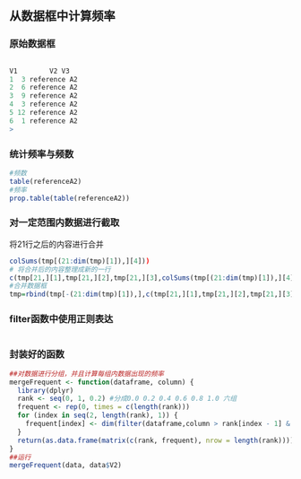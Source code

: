 ## 从数据框中计算频率

### 原始数据框


```R

V1        V2 V3
1  3 reference A2
2  6 reference A2
3  9 reference A2
4  3 reference A2
5 12 reference A2
6  1 reference A2
> 
```

### 统计频率与频数

```R
#频数
table(referenceA2)
#频率
prop.table(table(referenceA2))
```

### 对一定范围内数据进行截取

将21行之后的内容进行合并

```R
colSums(tmp[(21:dim(tmp)[1]),][4]))
# 将合并后的内容整理成新的一行
c(tmp[21,][1],tmp[21,][2],tmp[21,][3],colSums(tmp[(21:dim(tmp)[1]),][4]))
#合并数据框
tmp=rbind(tmp[-(21:dim(tmp)[1]),],c(tmp[21,][1],tmp[21,][2],tmp[21,][3],colSums(tmp[(21:dim(tmp)[1]),][4])))
```

### filter函数中使用正则表达

```R


```





### 封装好的函数

```R
##对数据进行分组，并且计算每组内数据出现的频率
mergeFrequent <- function(dataframe, column) {
  library(dplyr)
  rank <- seq(0, 1, 0.2) #分成0.0 0.2 0.4 0.6 0.8 1.0 六组
  frequent <- rep(0, times = c(length(rank)))
  for (index in seq(2, length(rank), 1)) {
    frequent[index] <- dim(filter(dataframe,column > rank[index - 1] & column <= rank[index]))[1] / dim(dataframe)[1] ##计算频率
  }
  return(as.data.frame(matrix(c(rank, frequent), nrow = length(rank)))) #返回作图的数据框
}
##运行
mergeFrequent(data, data$V2)
```



